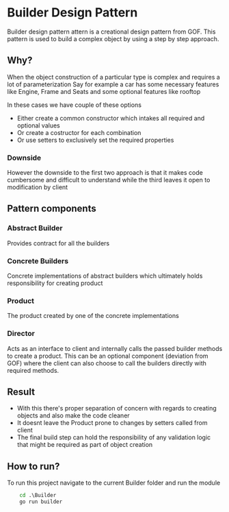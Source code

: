 # Builder Design Pattern

Builder design pattern attern is a creational design pattern from GOF. This pattern is used to build a complex object by using a step by step approach.

## Why?

When the object construction of a particular type is complex and requires a lot of parameterization
Say for example a car has some necessary features like Engine, Frame and Seats and some optional features like rooftop 

In these cases we have couple of these options

+ Either create a common constructor which intakes all required and optional values 
+ Or create a costructor for each combination 
+ Or use setters to exclusively set the required properties

### Downside

However the downside to the first two approach is that it makes code cumbersome and difficult to understand while the third leaves it open to modification by client


## Pattern components

### Abstract Builder

Provides contract for all the builders 

### Concrete Builders

Concrete implementations of abstract builders which ultimately holds responsibility for creating product

### Product

The product created by one of the concrete implementations

### Director

Acts as an interface to client and internally calls the passed builder methods to create a product.
This can be an optional component (deviation from GOF) where the client can also choose to call the builders directly with required methods.


## Result

+ With this there's proper separation of concern with regards to creating objects and also make the code cleaner
+ It doesnt leave the Product prone to changes by setters called from client
+ The final build step can hold the responsibility of any validation logic that might be required as part of object creation


## How to run?

To run this project navigate to the current Builder folder and run the module

```cmd
    cd .\Builder
    go run builder
```